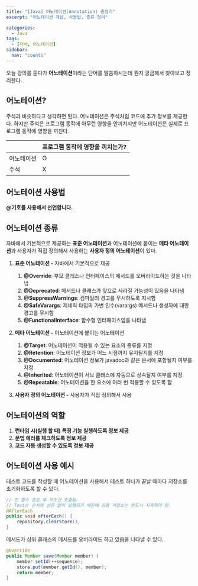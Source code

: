 ```yaml
---
title: "[Java] 어노테이션(Annotation) 총정리"
excerpt: "어노테이션 개념, 사용법, 종류 정리"

categories:
  - Java
tags:
  - [자바, 어노테이션]
sidebar:
  nav: "counts"
---
```


오늘 강의를 듣다가 **어노테이션**이라는 단어를 말씀하시는데 뭔지 궁금해서 찾아보고 정리한다.

## 어노테이션?

주석과 비슷하다고 생각하면 된다. 어노테이션은 주석처럼 코드에 추가 정보를 제공한다. 하지만 주석은 프로그램 동작에 아무런 영향을 안끼치지만 어노테이션은 실제로 프로그램 동작에 영향을 끼친다.

|            | 프로그램 동작에 영향을 끼치는가? |
| ---------- | -------------------------------- |
| 어노테이션 | O                                |
| 주석       | X                                |

## 어노테이션 사용법

**@기호를 사용해서 선언합니다.**

## 어노테이션 종류

자바에서 기본적으로 제공하는 **표준 어노테이션**과 어노테이션에 붙이는 **메타 어노테이션**과 사용자가 직접 정의해서 사용하는 **사용자 정의 어노테이션**이 있다.

1. **표준 어노테이션 -** 자바에서 기본적으로 제공

   1. **@Override**: 부모 클래스나 인터페이스의 메서드를 오버라이드하는 것을 나타냄
   2. **@Deprecated**: 메서드나 클래스가 앞으로 사라질 가능성이 있음을 나타냄
   3. **@SuppressWarnings**: 컴파일러 경고를 무시하도록 지시함
   4. **@SafeVarargs**: 제네릭 타입의 가변 인수(varargs) 메서드나 생성자에 대한 경고를 무시함
   5. **@FunctionalInterface**: 함수형 인터페이스임을 나타냄

1. **메타 어노테이션 -** 어노테이션에 붙이는 어노테이션

   1. **@Target**: 어노테이션이 적용될 수 있는 요소의 종류를 지정
   2. **@Retention**: 어노테이션 정보가 어느 시점까지 유지될지를 지정
   3. **@Documented**: 어노테이션 정보가 javadoc과 같은 문서에 포함될지 여부를 지정
   4. **@Inherited**: 어노테이션이 서브 클래스에 자동으로 상속될지 여부를 지정
   5. **@Repeatable**: 어노테이션을 한 요소에 여러 번 적용할 수 있도록 함

1. **사용자 정의 어노테이션 -** 사용자가 직접 정의해서 사용

## 어노테이션의 역할

1. **런타임 시(실행 할 때) 특정 기능 실행하도록 정보 제공**
2. **문법 에러를 체크하도록 정보 제공**
3. **코드 자동 생성할 수 있도록 정보 제공**

## 어노테이션 사용 예시

테스트 코드를 작성할 때 어노테이션을 사용해서 테스트 하나가 끝날 때마다 저장소를 초기화하도록 할 수 있다.

```java
// 한 함수 종료 후 무조건 호출됨.
// Test는 순서와 상관 없이 실행되기 때문에 공용 저장소는 반드시 지워줘야 함.
@AfterEach
public void afterEach() {
	repository.clearStore();
}
```

메서드가 상위 클래스의 메서드를 오버라이드 하고 있음을 나타낼 수 있다.

```java
@Override
public Member save(Member member) {
	member.setId(++sequence);
	store.put(member.getId(), member);
	return member;
}
```
